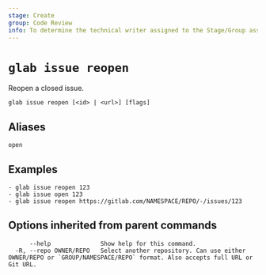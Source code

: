 ```yaml
---
stage: Create
group: Code Review
info: To determine the technical writer assigned to the Stage/Group associated with this page, see https://about.gitlab.com/handbook/product/ux/technical-writing/#assignments
---
```


<!--
This documentation is auto generated by a script.
Please do not edit this file directly. Run `make gen-docs` instead.
-->

# `glab issue reopen`

Reopen a closed issue.

```plaintext
glab issue reopen [<id> | <url>] [flags]
```

## Aliases

```plaintext
open
```

## Examples

```console
- glab issue reopen 123
- glab issue open 123
- glab issue reopen https://gitlab.com/NAMESPACE/REPO/-/issues/123

```

## Options inherited from parent commands

```plaintext
      --help              Show help for this command.
  -R, --repo OWNER/REPO   Select another repository. Can use either OWNER/REPO or `GROUP/NAMESPACE/REPO` format. Also accepts full URL or Git URL.
```
